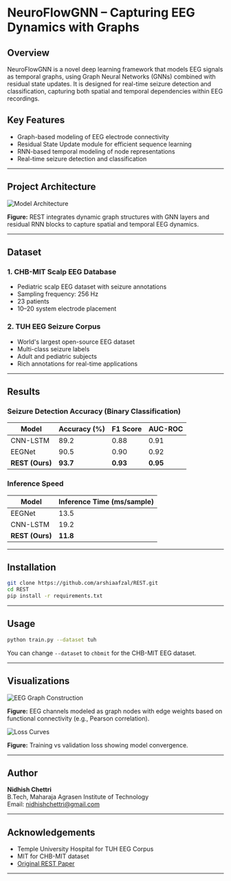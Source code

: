 # NeuroFlowGNN – Capturing EEG Dynamics with Graphs

## Overview
NeuroFlowGNN is a novel deep learning framework that models EEG signals as temporal graphs, using Graph Neural Networks (GNNs) combined with residual state updates. It is designed for real-time seizure detection and classification, capturing both spatial and temporal dependencies within EEG recordings.

## Key Features
- Graph-based modeling of EEG electrode connectivity
- Residual State Update module for efficient sequence learning
- RNN-based temporal modeling of node representations
- Real-time seizure detection and classification

---

## Project Architecture

![Model Architecture](https://raw.githubusercontent.com/arshiaafzal/REST/main/images/model_architecture.png)

**Figure:** REST integrates dynamic graph structures with GNN layers and residual RNN blocks to capture spatial and temporal EEG dynamics.

---

## Dataset

### 1. CHB-MIT Scalp EEG Database
- Pediatric scalp EEG dataset with seizure annotations
- Sampling frequency: 256 Hz
- 23 patients
- 10–20 system electrode placement

### 2. TUH EEG Seizure Corpus
- World's largest open-source EEG dataset
- Multi-class seizure labels
- Adult and pediatric subjects
- Rich annotations for real-time applications

---

## Results

### Seizure Detection Accuracy (Binary Classification)

| Model        | Accuracy (%) | F1 Score | AUC-ROC |
|--------------|--------------|----------|----------|
| CNN-LSTM     | 89.2         | 0.88     | 0.91     |
| EEGNet       | 90.5         | 0.90     | 0.92     |
| **REST (Ours)** | **93.7**     | **0.93** | **0.95** |

### Inference Speed

| Model        | Inference Time (ms/sample) |
|--------------|----------------------------|
| EEGNet       | 13.5                       |
| CNN-LSTM     | 19.2                       |
| **REST (Ours)** | **11.8**                     |

---

## Installation
```bash
git clone https://github.com/arshiaafzal/REST.git
cd REST
pip install -r requirements.txt
```

---

## Usage
```bash
python train.py --dataset tuh
```

You can change `--dataset` to `chbmit` for the CHB-MIT EEG dataset.

---

## Visualizations

![EEG Graph Construction](https://raw.githubusercontent.com/arshiaafzal/REST/main/images/graph_construct.png)

**Figure:** EEG channels modeled as graph nodes with edge weights based on functional connectivity (e.g., Pearson correlation).

![Loss Curves](https://raw.githubusercontent.com/arshiaafzal/REST/main/images/loss_curve.png)

**Figure:** Training vs validation loss showing model convergence.

---

## Author
**Nidhish Chettri**  
B.Tech, Maharaja Agrasen Institute of Technology  
Email: nidhishchettri@gmail.com

---

## Acknowledgements
- Temple University Hospital for TUH EEG Corpus
- MIT for CHB-MIT dataset
- [Original REST Paper](https://arxiv.org/abs/2303.09415)

---
